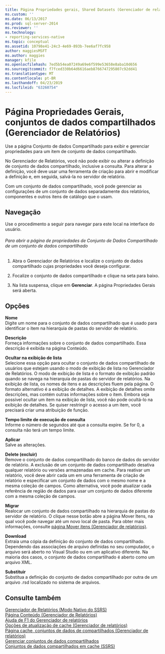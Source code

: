 ```yaml
---
title: Página Propriedades gerais, Shared Datasets (Gerenciador de relatórios) | Microsoft Docs
ms.custom: ''
ms.date: 06/13/2017
ms.prod: sql-server-2014
ms.reviewer: ''
ms.technology:
- reporting-services-native
ms.topic: conceptual
ms.assetid: 10798e41-24c3-4e69-893b-7ee6af7fc958
author: maggiesMSFT
ms.author: maggies
manager: kfile
ms.openlocfilehash: 7ed5b54ea07249a69e6f599e53658e8aba10d656
ms.sourcegitcommit: f7fced330b64d6616aeb8766747295807c92dd41
ms.translationtype: MT
ms.contentlocale: pt-BR
ms.lasthandoff: 04/23/2019
ms.locfileid: "63260754"
---
```

# <a name="general-properties-page-shared-datasets-report-manager"></a>Página Propriedades Gerais, conjuntos de dados compartilhados (Gerenciador de Relatórios)
  Use a página Conjunto de dados Compartilhado para exibir e gerenciar propriedades para um item de conjunto de dados compartilhado.  
  
 No Gerenciador de Relatórios, você não pode exibir ou alterar a definição de conjunto de dados compartilhado, inclusive a consulta. Para alterar a definição, você deve usar uma ferramenta de criação para abrir e modificar a definição e, em seguida, salvá-la no servidor de relatório.  
  
 Com um conjunto de dados compartilhado, você pode gerenciar as configurações de um conjunto de dados separadamente dos relatórios, componentes e outros itens de catálogo que o usam.  
  
## <a name="navigation"></a>Navegação  
 Use o procedimento a seguir para navegar para este local na interface do usuário.  
  
###### <a name="to-open-the-shared-dataset-properties-page-for-a-shared-dataset"></a>Para abrir a página de propriedades de Conjunto de Dados Compartilhado de um conjunto de dados compartilhado  
  
1.  Abra o Gerenciador de Relatórios e localize o conjunto de dados compartilhado cujas propriedades você deseja configurar.  
  
2.  Focalize o conjunto de dados compartilhado e clique na seta para baixo.  
  
3.  Na lista suspensa, clique em **Gerenciar**. A página Propriedades Gerais será aberta.  
  
## <a name="options"></a>Opções  
 **Nome**  
 Digite um nome para o conjunto de dados compartilhado que é usado para identificar o item na hierarquia de pastas do servidor de relatório.  
  
 **Descrição**  
 Forneça informações sobre o conjunto de dados compartilhado. Essa descrição é exibida na página Conteúdo.  
  
 **Ocultar na exibição de lista**  
 Selecione essa opção para ocultar o conjunto de dados compartilhado de usuários que estejam usando o modo de exibição de lista no Gerenciador de Relatórios. O modo de exibição de lista é o formato de exibição padrão quando se navega na hierarquia de pastas do servidor de relatórios. Na exibição de lista, os nomes de itens e as descrições fluem pela página. O formato alternativo é a exibição de detalhes. A exibição de detalhes omite descrições, mas contém outras informações sobre o item. Embora seja possível ocultar um item na exibição de lista, você não pode ocultá-lo na exibição de detalhes. Se quiser restringir o acesso a um item, você precisará criar uma atribuição de função.  
  
 **Tempo limite de execução de consulta**  
 Informe o número de segundos até que a consulta expire. Se for 0, a consulta não terá um tempo limite.  
  
 **Aplicar**  
 Salve as alterações.  
  
 **Delete (excluir)**  
 Remove o conjunto de dados compartilhado do banco de dados do servidor de relatório. A exclusão de um conjunto de dados compartilhado desativa qualquer relatório ou versões armazenadas em cache. Para reativar um relatório, você deve abrir cada um em uma ferramenta de criação de relatório e especificar um conjunto de dados com o mesmo nome e a mesma coleção de campos. Como alternativa, você pode atualizar cada referência de região de dados para usar um conjunto de dados diferente com a mesma coleção de campos.  
  
 **Migrar**  
 Realocar um conjunto de dados compartilhado na hierarquia de pastas do servidor de relatório. O clique nesse botão abre a página Mover Itens, na qual você pode navegar até um novo local de pasta. Para obter mais informações, consulte [página Mover itens &#40;Gerenciador de relatórios&#41;](../../2014/reporting-services/move-items-page-report-manager.md).  
  
 **Download**  
 Extraia uma cópia da definição do conjunto de dados compartilhado. Dependendo das associações de arquivo definidas no seu computador, o arquivo será aberto no Visual Studio ou em um aplicativo diferente. Na maioria dos casos, o conjunto de dados compartilhado é aberto como um arquivo XML.  
  
 **Substituir**  
 Substitua a definição do conjunto de dados compartilhado por outra de um arquivo .rsd localizado no sistema de arquivos.  
  
## <a name="see-also"></a>Consulte também  
 [Gerenciador de Relatórios &#40;Modo Nativo do SSRS&#41;](../../2014/reporting-services/report-manager-ssrs-native-mode.md)   
 [Página Conteúdo &#40;Gerenciador de Relatórios&#41;](../../2014/reporting-services/contents-page-report-manager.md)   
 [Ajuda de F1 do Gerenciador de relatórios](../../2014/reporting-services/report-manager-f1-help.md)   
 [Opções de atualização de cache &#40;Gerenciador de relatórios&#41;](../../2014/reporting-services/cache-refresh-options-report-manager.md)   
 [Página cache, conjuntos de dados de compartilhados &#40;Gerenciador de relatórios&#41;](../../2014/reporting-services/caching-page-shared-datasets-report-manager.md)   
 [Gerenciar conjuntos de dados compartilhados](report-data/manage-shared-datasets.md)   
 [Conjuntos de dados compartilhados em cache &#40;SSRS&#41;](report-server/cache-shared-datasets-ssrs.md)  
  
  
